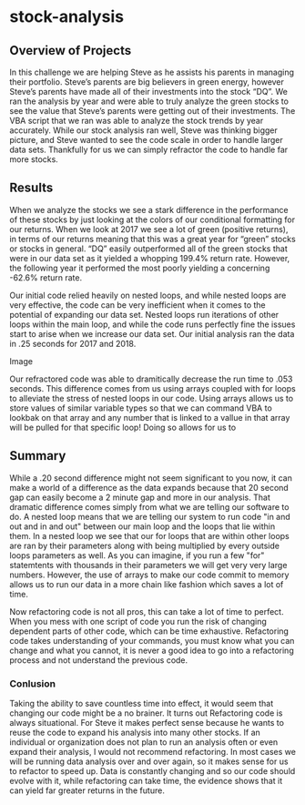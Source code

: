 # stock-analysis

## Overview of Projects 

In this challenge we are helping Steve as he assists his parents in managing their portfolio. Steve’s parents are big believers in green energy, however Steve’s parents have made all of their investments into the stock “DQ”. We ran the analysis by year and were able to truly analyze the green stocks to see the value that Steve’s parents were getting out of their investments. The VBA script that we ran was able to analyze the stock trends by year accurately. While our stock analysis ran well, Steve was thinking bigger picture, and Steve wanted to see the code scale in order to handle larger data sets. Thankfully for us we can simply refractor the code to handle far more stocks.

## Results 
When we analyze the stocks we see a stark difference in the performance of these stocks by just looking at the colors of our conditional formatting for our returns. When we look at 2017 we see a lot of green (positive returns), in terms of our returns meaning that this was a great year for “green” stocks or stocks in general. “DQ” easily  outperformed all of the green stocks that were in our data set as it yielded a whopping 199.4% return rate. However, the following year it performed the most poorly yielding a concerning -62.6% return rate.

Our initial code relied heavily on nested loops, and while nested loops are very effective, the code can be very inefficient when it comes to the potential of expanding our data set. Nested loops run iterations of other loops within the main loop, and while the code runs perfectly fine the issues start to arise when we increase our data set. Our initial analysis ran the data in .25 seconds for 2017 and 2018. 

Image

Our refractored code was able to dramitically decrease the run time to .053 seconds. This difference comes from us using arrays coupled with for loops to alleviate the stress of nested loops in our code. Using arrays allows us to store values of similar variable types so that we can command VBA to lookbak on that array and any number that is linked to a vallue in that array will be pulled for that specific loop! Doing so allows for us to 


## Summary 
  
  While a .20 second difference might not seem significant to you now, it can make a world of a difference as the data expands because that 20 second gap can easily become a 2 minute gap and more in our analysis. That dramatic difference comes simply from what we are telling our software to do. A nested loop means that we are telling our system to run code "in and out and in and out" between our main loop and the loops that lie within them. In a nested loop we see that our for loops that are within other loops are ran by their parameters along with being multiplied by every outside loops parameters as well. As you can imagine, if you run a few "for" statemtents with thousands in their parameters we will get very very large numbers. However, the use of arrays to make our code commit to memory allows us to run our data in a more chain like fashion which saves a lot of time. 
  
  Now refactoring code is not all pros, this can take a lot of time to perfect. When you mess with one script of code you run the risk of changing dependent parts of other code, which can be time exhaustive. Refactoring code takes understanding of your commands, you must know what you can change and what you cannot, it is never a good idea to go into a refactoring process and not understand the previous code. 
  
  ### Conlusion
  
  Taking the ability to save countless time into effect, it would seem that changing our code might be a no brainer. It turns out Refactoring code is always situational. For Steve it makes perfect sense because he wants to reuse the code to expand his analysis into many other stocks. If an individual or organization does not plan to run an analysis often or even expand their analysis, I would not recommend refactoring. In most cases we will be running data analysis over and over again, so it makes sense for us to refactor to speed up. Data is constantly changing and so our code should evolve with it, while refactoring can take time, the evidence shows that it can yield far greater returns in the future. 
